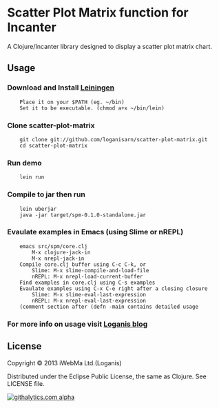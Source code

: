 # Scatter Plot Matrix function for Incanter

A Clojure/Incanter library designed to display a scatter plot matrix chart.

## Usage

###	Download and Install [Leiningen](https://raw.github.com/technomancy/leiningen/stable/bin/lein)
		Place it on your $PATH (eg. ~/bin)
		Set it to be executable. (chmod a+x ~/bin/lein)

### Clone scatter-plot-matrix
		git clone git://github.com/loganisarn/scatter-plot-matrix.git
		cd scatter-plot-matrix

### Run demo
		lein run

### Compile to jar then run
		lein uberjar
		java -jar target/spm-0.1.0-standalone.jar

### Evaulate examples in Emacs (using Slime or nREPL)
		emacs src/spm/core.clj
			M-x clojure-jack-in
			M-x nrepl-jack-in
		Compile core.clj buffer using C-c C-k, or
			Slime: M-x slime-compile-and-load-file
			nREPL: M-x nrepl-load-current-buffer
		Find examples in core.clj using C-s examples
		Evaulate examples using C-x C-e right after a closing closure
			Slime: M-x slime-eval-last-expression
			nREPL: M-x nrepl-eval-last-expression
		(comment section after (defn -main contains detailed usage

### For more info on usage visit [Loganis blog](http://loganis-data-science.blogspot.com)

## License

Copyright © 2013 iWebMa Ltd.(Loganis)

Distributed under the Eclipse Public License, the same as Clojure.
See LICENSE file.

[![githalytics.com alpha](https://cruel-carlota.pagodabox.com/44dc0cf95ac50f6c644c52f46a21a7d6 "githalytics.com")](http://githalytics.com/loganisarn/scatter-plot-matrix)
